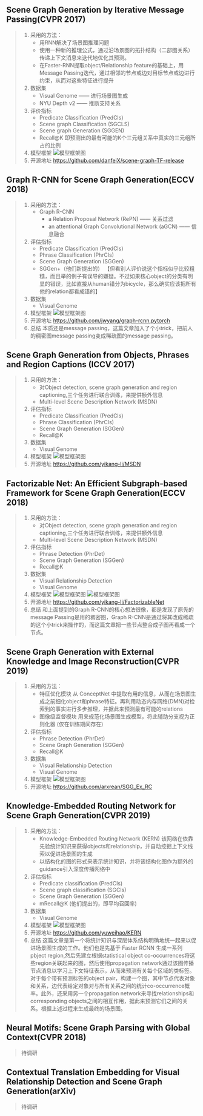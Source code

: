 ##  Scene Graph Generation by Iterative Message Passing(CVPR 2017)
> 1. 采用的方法：
>    + 用RNN解决了场景图推理问题
>    + 使用一种新的推理公式，通过沿场景图的拓扑结构（二部图关系）传递上下文消息来迭代地优化其预测。
>    + 在Faster-RNN提取object/Relationship feature的基础上，用Message Passing迭代，通过相邻的节点或边对目标节点或边进行约束，从而对这些特征进行提升
> 2. 数据集
>    + Visual Genome —— 进行场景图生成
>    + NYU Depth v2 —— 推断支持关系
> 3. 评价指标
>    + Predicate Classification (PredCls)
>    + Scene graph Classification (SGCLS)
>    + Scene graph Generation (SGGEN)
>    + Recall@K
>     即预测出的最有可能的K个三元组关系中真实的三元组所占的比例
> 4. 模型框架
>   ![模型框架图](图床库/1模型框架图.jpg)
> 5. 开源地址
>   https://github.com/danfeiX/scene-graph-TF-release


##  Graph R-CNN for Scene Graph Generation(ECCV 2018)
> 1. 采用的方法：
>    + Graph R-CNN
>       + a Relation Proposal Network (RePN) —— 关系过滤
>       + an attentional Graph Convolutional Network (aGCN) —— 信息融合
> 2. 评估指标
>    + Predicate Classification (PredCls)
>    + Phrase Classification (PhrCls) 
>    + Scene Graph Generation (SGGen) 
>    + SGGen+（他们新提出的）
>       【但看别人评价说这个指标似乎比较粗糙，而且举的例子有误导的嫌疑。不过如果核心object的分类有明显的错误，比如直接从human错分为bicycle，那么确实应该把所有他的relation都看成错的】
> 3. 数据集
>    + Visual Genome
> 4. 模型框架
>   ![模型框架图](图床库/2模型框架图.jpg)
> 5. 开源地址
>   https://github.com/jwyang/graph-rcnn.pytorch
> 6. 总结
>   本质还是message passing，这篇文章加入了个小trick，把前人的稠密图message passing变成稀疏图的message passing。

##  Scene Graph Generation from Objects, Phrases and Region Captions (ICCV 2017)
> 1. 采用的方法：
>    + 对Object detection, scene graph generation and region captioning,三个任务进行联合训练，来提供额外信息
>    + Multi-level Scene Description Network (MSDN)
> 2. 评估指标
>    + Predicate Classification (PredCls)
>    + Phrase Classification (PhrCls) 
>    + Scene Graph Generation (SGGen) 
>    + Recall@K
> 3. 数据集
>    + Visual Genome
> 4. 模型框架
>   ![模型框架图](图床库/3模型框架图.jpg)
> 5. 开源地址
>   https://github.com/yikang-li/MSDN


##  Factorizable Net: An Efficient Subgraph-based Framework for Scene Graph Generation(ECCV 2018)
> 1. 采用的方法：
>    + 对Object detection, scene graph generation and region captioning,三个任务进行联合训练，来提供额外信息
>    + Multi-level Scene Description Network (MSDN)
> 2. 评估指标
>    + Phrase Detection (PhrDet)
>    + Scene Graph Generation (SGGen) 
>    + Recall@K
> 3. 数据集
>    + Visual Relationship Detection
>    + Visual Genome
> 4. 模型框架
>   ![模型框架图](图床库/4模型框架图.jpg)
>   ![模型框架图](图床库/4网络结构图.jpg)
> 5. 开源地址
>   https://github.com/yikang-li/FactorizableNet
> 6. 总结
>   和上面提到的Graph R-CNN的核心想法很像，都是发现了原先的message Passing是用的稠密图，Graph R-CNN是通过将其改成稀疏的这个小trick来操作的，而这篇文章把一些节点整合成子图再看成一个节点。


##  Scene Graph Generation with External Knowledge and Image Reconstruction(CVPR 2019)
> 1. 采用的方法：
>    + 特征优化模块
>       从 ConceptNet 中提取有用的信息，从而在场景图生成之前细化object和phrase特征。再利用动态内存网络(DMN)对检索到的事实进行多步推理，并据此来预测最有可能的relations
>    + 图像级监督模块
>       用来规范化场景图生成模型，将此辅助分支视为正则化器 (仅在训练期间存在)
> 2. 评估指标
>    + Phrase Detection (PhrDet)
>    + Scene Graph Generation (SGGen) 
>    + Recall@K
> 3. 数据集
>    + Visual Relationship Detection
>    + Visual Genome
> 4. 模型框架
>   ![模型框架图](图床库/5模型框架图.jpg)
> 5. 开源地址
>   https://github.com/arxrean/SGG_Ex_RC


##  Knowledge-Embedded Routing Network for Scene Graph Generation(CVPR 2019)
> 1. 采用的方法：
>    + Knowledge-Embedded Routing Network (KERN)
>       该网络在依靠先验统计知识来获得objects和relationship，并自动挖掘上下文线索以促进场景图的生成
>    + 以结构化的图的形式来表示统计知识，并将该结构化图作为额外的guidance引入深度传播网络中
> 2. 评估指标
>    + Predicate classification (PredCls)
>    + Scene graph classification (SGCls) 
>    + Scene Graph Generation (SGGen) 
>    + mRecall@K (他们提出的，即平均召回率)
> 3. 数据集
>    + Visual Genome
> 4. 模型框架
>   ![模型框架图](图床库/6模型框架图.jpg)
> 5. 开源地址
>   https://github.com/yuweihao/KERN
> 6. 总结
>   这篇文章是第一个将统计知识与深层体系结构明确地统一起来以促进场景图生成的工作。他们也是先基于 Faster RCNN 生成一系列pbject region,然后先建立根据statistical object co-occurrences将这些region关联起来的图，然后使用propagation network通过该图传播节点消息以学习上下文特征表示，从而来预测有关每个区域的类标签。对于每个带有预测标签的object pair，构建一个图，其中节点代表对象和关系，边代表给定对象对与所有关系之间的统计co-occurrence概率。此外，还采用另一个propagation network来寻找relationships和corresponding objects之间的相互作用，据此来预测它们之间的关系。根据上述过程来生成最终的场景图。


## Neural Motifs: Scene Graph Parsing with Global Context(CVPR 2018)
> 待调研

##  Contextual Translation Embedding for Visual Relationship Detection and Scene Graph Generation(arXiv)
> 待调研